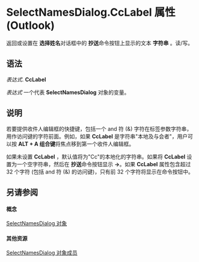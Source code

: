 
# SelectNamesDialog.CcLabel 属性 (Outlook)

返回或设置在 **选择姓名**对话框中的 **抄送**命令按钮上显示的文本 **字符串** 。读/写。


## 语法

 _表达式_. **CcLabel**

 _表达式_ 一个代表 **SelectNamesDialog** 对象的变量。


## 说明

若要提供收件人编辑框的快捷键，包括一个 and 符 (&amp;) 字符在标签参数字符串，用作访问键的字符前面。例如，如果 **CcLabel** 是字符串"本地及与会者"，用户可以按 **ALT + A 组合键**将焦点移到第一个收件人编辑框。

如果未设置 **CcLabel** ，默认值将为"Cc"的本地化的字符串。如果将 **CcLabel** 设置为一个空字符串，然后在 **抄送**命令按钮显示 **->**。如果 **CcLabel** 属性包含超过 32 个字符 (包括 and 符 (&amp;) 的访问键)，只有前 32 个字符将显示在命令按钮中。


## 另请参阅


#### 概念


[SelectNamesDialog 对象](1522736a-3cad-9f1c-4da9-b52a3a01731c.md)
#### 其他资源


[SelectNamesDialog 对象成员](0f5546af-f89a-8a8b-ced9-a2d646bf9634.md)